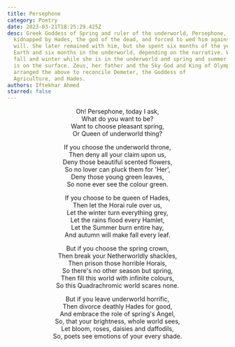 ```yaml
---
title: Persephone
category: Poetry
date: 2023-03-21T18:25:29.425Z
desc: Greek Goddess of Spring and ruler of the underworld, Persephone, was
  kidnapped by Hades, the god of the dead, and forced to wed him against her
  will. She later remained with him, but she spent six months of the year on
  Earth and six months in the underworld, depending on the narrative. We share
  fall and winter while she is in the underworld and spring and summer when she
  is on the surface. Zeus, her father and the Sky God and King of Olympus,
  arranged the above to reconcile Demeter, the Goddess of
  Agriculture, and Hades.
authors: Iftekhar Ahmed
starred: false
---
```

<p style="text-align: center;align:center;">Oh! Persephone, today I ask, <br>
What do you want to be? <br>
Want to choose pleasant spring, <br>
Or Queen of underworld thing? </p>

<p style="text-align: center;align:center;">If you choose the underworld throne,<br>
Then deny all your claim upon us,<br>
Deny those beautiful scented flowers,<br>
So no lover can pluck them for 'Her',<br>
Deny those young green leaves,<br>
So none ever see the colour green. </p>

<p style="text-align: center;align:center;">
If you choose to be queen of Hades,<br>
Then let the Horai rule over us, <br>
Let the winter turn everything grey,<br>
Let the rains flood every Hamlet,<br>
Let the Summer burn entire hay,<br>
And autumn will make fall every leaf. </p>

<p style="text-align: center;align:center;">
But if you choose the spring crown, <br>
Then break your Netherworldly shackles, <br>
Then prison those horrible Horais, <br>
So there's no other season but spring,<br>
Then fill this world with infinite colours,<br>
So this Quadrachromic world scares none. </p>

<p style="text-align: center;align:center;">
But if you leave underworld horrific,<br>
Then divorce deathly Hades for good,<br>
And embrace the role of spring's Angel,<br>
So, that your brightness, whole world sees, <br>
Let bloom, roses, daisies and daffodils, <br>
So, poets see emotions of your every shade. </p>
